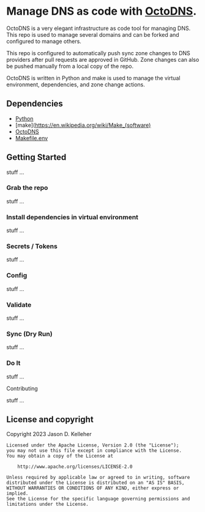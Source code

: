 # Manage DNS as code with [OctoDNS](https://github.com/octodns/octodns).

OctoDNS is a very elegant infrastructure as code tool for managing DNS. This repo is used to manage several domains and can be forked and configured to manage others.

This repo is configured to automatically push sync zone changes to DNS providers after pull requests are approved in GitHub. Zone changes can also be pushed manually from a local copy of the repo.

OctoDNS is written in Python and make is used to manage the virtual environment, dependencies, and zone change actions.


## Dependencies
- [Python](https://www.python.org/)
- [make](https://en.wikipedia.org/wiki/Make_(software)
- [OctoDNS](https://github.com/octodns/octodns)
- [Makefile.env](https://github.com/sio/Makefile.venv)



## Getting Started

stuff ...


### Grab the repo

stuff ...


### Install dependencies in virtual environment

stuff ...


### Secrets / Tokens

stuff ...


### Config

stuff ...


### Validate

stuff ...


### Sync (Dry Run)

stuff ...


### Do It

stuff ...


Contributing

stuff ...


## License and copyright

Copyright 2023 Jason D. Kelleher

    Licensed under the Apache License, Version 2.0 (the "License");
    you may not use this file except in compliance with the License.
    You may obtain a copy of the License at

        http://www.apache.org/licenses/LICENSE-2.0

    Unless required by applicable law or agreed to in writing, software
    distributed under the License is distributed on an "AS IS" BASIS,
    WITHOUT WARRANTIES OR CONDITIONS OF ANY KIND, either express or implied.
    See the License for the specific language governing permissions and
    limitations under the License.
